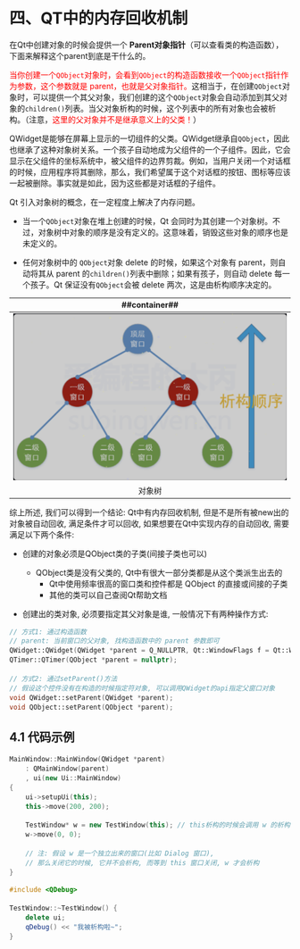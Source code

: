 # 四、QT中的内存回收机制
在Qt中创建对象的时候会提供一个 **Parent对象指针**（可以查看类的构造函数），下面来解释这个parent到底是干什么的。

<span style="color:red">当你创建一个`QObject`对象时，会看到`QObject`的构造函数接收一个`QObject`指针作为参数，这个参数就是 parent，也就是父对象指针。</span>这相当于，在创建`QObject`对象时，可以提供一个其父对象，我们创建的这个`QObject`对象会自动添加到其父对象的`children()`列表。当父对象析构的时候，这个列表中的所有对象也会被析构。（注意，<span style="color:red">这里的父对象并不是继承意义上的父类！</span>）

QWidget是能够在屏幕上显示的一切组件的父类。QWidget继承自`QObject`，因此也继承了这种对象树关系。一个孩子自动地成为父组件的一个子组件。因此，它会显示在父组件的坐标系统中，被父组件的边界剪裁。例如，当用户关闭一个对话框的时候，应用程序将其删除，那么，我们希望属于这个对话框的按钮、图标等应该一起被删除。事实就是如此，因为这些都是对话框的子组件。

Qt 引入对象树的概念，在一定程度上解决了内存问题。

- 当一个`QObject`对象在堆上创建的时候，Qt 会同时为其创建一个对象树。不过，对象树中对象的顺序是没有定义的。这意味着，销毁这些对象的顺序也是未定义的。

- 任何对象树中的 `QObject`对象 delete 的时候，如果这个对象有 parent，则自动将其从 parent 的`children()`列表中删除；如果有孩子，则自动 delete 每一个孩子。Qt 保证没有`QObject`会被 delete 两次，这是由析构顺序决定的。

| ##container## |
|:--:|
|![Clip_2024-08-01_17-01-06.png ##w600##](./Clip_2024-08-01_17-01-06.png)|
|对象树|

综上所述, 我们可以得到一个结论: Qt中有内存回收机制, 但是不是所有被new出的对象被自动回收, 满足条件才可以回收, 如果想要在Qt中实现内存的自动回收, 需要满足以下两个条件:

- 创建的对象必须是QObject类的子类(间接子类也可以)
    - QObject类是没有父类的, Qt中有很大一部分类都是从这个类派生出去的
        - Qt中使用频率很高的窗口类和控件都是 QObject 的直接或间接的子类
        - 其他的类可以自己查阅Qt帮助文档

- 创建出的类对象, 必须要指定其父对象是谁, 一般情况下有两种操作方式:

```C++
// 方式1: 通过构造函数
// parent: 当前窗口的父对象, 找构造函数中的 parent 参数即可
QWidget::QWidget(QWidget *parent = Q_NULLPTR, Qt::WindowFlags f = Qt::WindowFlags());
QTimer::QTimer(QObject *parent = nullptr);

// 方式2: 通过setParent()方法
// 假设这个控件没有在构造的时候指定符对象, 可以调用QWidget的api指定父窗口对象
void QWidget::setParent(QWidget *parent);
void QObject::setParent(QObject *parent);
```

## 4.1 代码示例


```C++
MainWindow::MainWindow(QWidget *parent)
    : QMainWindow(parent)
    , ui(new Ui::MainWindow)
{
    ui->setupUi(this);
    this->move(200, 200);

    TestWindow* w = new TestWindow(this); // this析构的时候会调用 w 的析构
    w->move(0, 0);

    // 注: 假设 w 是一个独立出来的窗口(比如 Dialog 窗口), 
    // 那么关闭它的时候, 它并不会析构, 而等到 this 窗口关闭, w 才会析构
}
```

```C++
#include <QDebug>

TestWindow::~TestWindow() {
    delete ui;
    qDebug() << "我被析构啦~";
}
```
